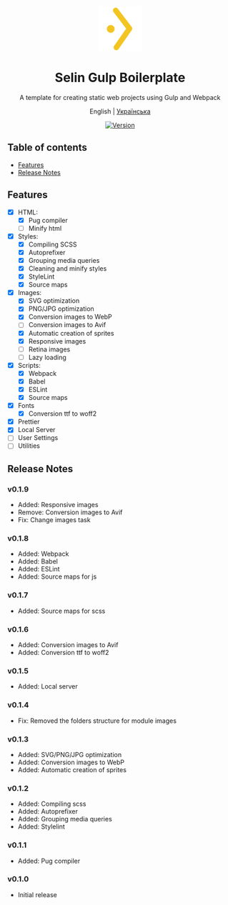<div align="center"><img src="./logo.svg" alt="SelinCodes logo" width="100" />

# Selin Gulp Boilerplate

A template for creating static web projects using Gulp and Webpack

English | [Українська](/readme-ua.md)

[![Version](https://img.shields.io/badge/Version-0.1.9-blue.svg)](https://github.com/selincodes/)

</div>

## Table of contents

- [Features](#features)
- [Release Notes](#release-notes)

## Features

- [x] HTML:
  - [x] Pug compiler
  - [ ] Minify html
- [x] Styles:
  - [x] Compiling SCSS
  - [x] Autoprefixer
  - [x] Grouping media queries
  - [x] Cleaning and minify styles
  - [x] StyleLint
  - [x] Source maps
- [x] Images:
  - [x] SVG optimization
  - [x] PNG/JPG optimization
  - [x] Conversion images to WebP
  - [ ] Conversion images to Avif
  - [x] Automatic creation of sprites
  - [x] Responsive images
  - [ ] Retina images
  - [ ] Lazy loading
- [x] Scripts:
  - [x] Webpack
  - [x] Babel
  - [x] ESLint
  - [x] Source maps
- [x] Fonts
  - [x] Conversion ttf to woff2
- [x] Prettier
- [x] Local Server
- [ ] User Settings
- [ ] Utilities

## Release Notes

### v0.1.9

- Added: Responsive images
- Remove: Conversion images to Avif
- Fix: Change images task

### v0.1.8

- Added: Webpack
- Added: Babel
- Added: ESLint
- Added: Source maps for js

### v0.1.7

- Added: Source maps for scss

### v0.1.6

- Added: Conversion images to Avif
- Added: Conversion ttf to woff2

### v0.1.5

- Added: Local server

### v0.1.4

- Fix: Removed the folders structure for module images

### v0.1.3

- Added: SVG/PNG/JPG optimization
- Added: Conversion images to WebP
- Added: Automatic creation of sprites

### v0.1.2

- Added: Compiling scss
- Added: Autoprefixer
- Added: Grouping media queries
- Added: Stylelint

### v0.1.1

- Added: Pug compiler

### v0.1.0

- Initial release
